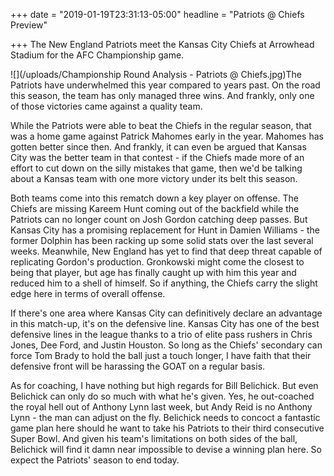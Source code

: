 +++
date = "2019-01-19T23:31:13-05:00"
headline = "Patriots @ Chiefs Preview"

+++
The New England Patriots meet the Kansas City Chiefs at Arrowhead Stadium for the AFC Championship game.

![](/uploads/Championship Round Analysis - Patriots @ Chiefs.jpg)The Patriots have underwhelmed this year compared to years past. On the road this season, the team has only managed three wins. And frankly, only one of those victories came against a quality team.

While the Patriots were able to beat the Chiefs in the regular season, that was a home game against Patrick Mahomes early in the year.  Mahomes has gotten better since then. And frankly, it can even be argued that Kansas City was the better team in that contest - if the Chiefs made more of an effort to cut down on the silly mistakes that game, then we'd be talking about a Kansas team with one more victory under its belt this season.

Both teams come into this rematch down a key player on offense. The Chiefs are missing Kareem Hunt coming out of the backfield while the Patriots can no longer count on Josh Gordon catching deep passes. But Kansas City has a promising replacement for Hunt in Damien Williams - the former Dolphin has been racking up some solid stats over the last several weeks. Meanwhile, New England has yet to find that deep threat capable of replicating Gordon's production. Gronkowski might come the closest to being that player, but age has finally caught up with him this year and reduced him to a shell of himself. So if anything, the Chiefs carry the slight edge here in terms of overall offense.

If there's one area where Kansas City can definitively declare an advantage in this match-up, it's on the defensive line. Kansas City has one of the best defensive lines in the league thanks to a trio of elite pass rushers in Chris Jones, Dee Ford, and Justin Houston. So long as the Chiefs' secondary can force Tom Brady to hold the ball just a touch longer, I have faith that their defensive front will be harassing the GOAT on a regular basis.

As for coaching, I have nothing but high regards for Bill Belichick. But even Belichick can only do so much with what he's given. Yes, he out-coached the royal hell out of Anthony Lynn last week, but Andy Reid is no Anthony Lynn - the man can adjust on the fly. Belichick needs to concoct a fantastic game plan here should he want to take his Patriots to their third consecutive Super Bowl. And given his team's limitations on both sides of the ball, Belichick will find it damn near impossible to devise a winning plan here. So expect the Patriots' season to end today.